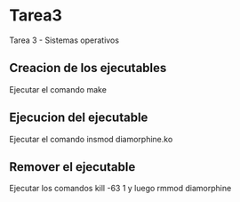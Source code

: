 # Tarea3
 Tarea 3 - Sistemas operativos

## Creacion de los ejecutables
  Ejecutar el comando make

## Ejecucion del ejecutable
  Ejecutar el comando insmod diamorphine.ko

## Remover el ejecutable
  Ejecutar los comandos kill -63 1 y luego rmmod diamorphine
